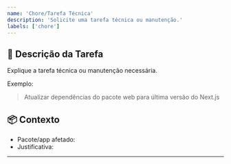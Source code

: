 ```yaml
---
name: 'Chore/Tarefa Técnica'
description: 'Solicite uma tarefa técnica ou manutenção.'
labels: ['chore']
---
```


## 🔧 Descrição da Tarefa

Explique a tarefa técnica ou manutenção necessária.

Exemplo:

> Atualizar dependências do pacote web para última versão do Next.js

## 📦 Contexto

- Pacote/app afetado: <!-- ex: api, web, ui -->
- Justificativa: <!-- por que é importante? -->

---
